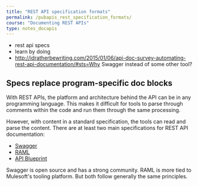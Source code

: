 ```yaml
---
title: "REST API specification formats"
permalink: /pubapis_rest_specification_formats/
course: "Documenting REST APIs"
type: notes_docapis
---
```



- rest api specs
- learn by doing
- http://idratherbewriting.com/2015/01/06/api-doc-survey-automating-rest-api-documentation/#sts=Why Swagger instead of some other tool?


## Specs replace program-specific doc blocks

With REST APIs, the platform and architecture behind the API can be in any programming language. This makes it difficult for tools to parse through comments within the code and run them through the same processing.

However, with content in a standard specification, the tools can read and parse the content. There are at least two main specifications for REST API documentation:

* [Swagger](http://swagger.io/)
* [RAML](http://raml.org/)
* [API Blueprint](https://github.com/apiaryio/api-blueprint/blob/master/API%20Blueprint%20Specification.md) 

Swagger is open source and has a strong community. RAML is more tied to Mulesoft's tooling platform. But both follow generally the same principles. 
